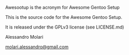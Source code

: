 Awesootup is the acronym for Awesome Gentoo Setup

This is the source code for the Awesome Gentoo Setup.

It is released under the GPLv3 license (see LICENSE.md)


Alessandro Molari

molari.alessandro@gmail.com
